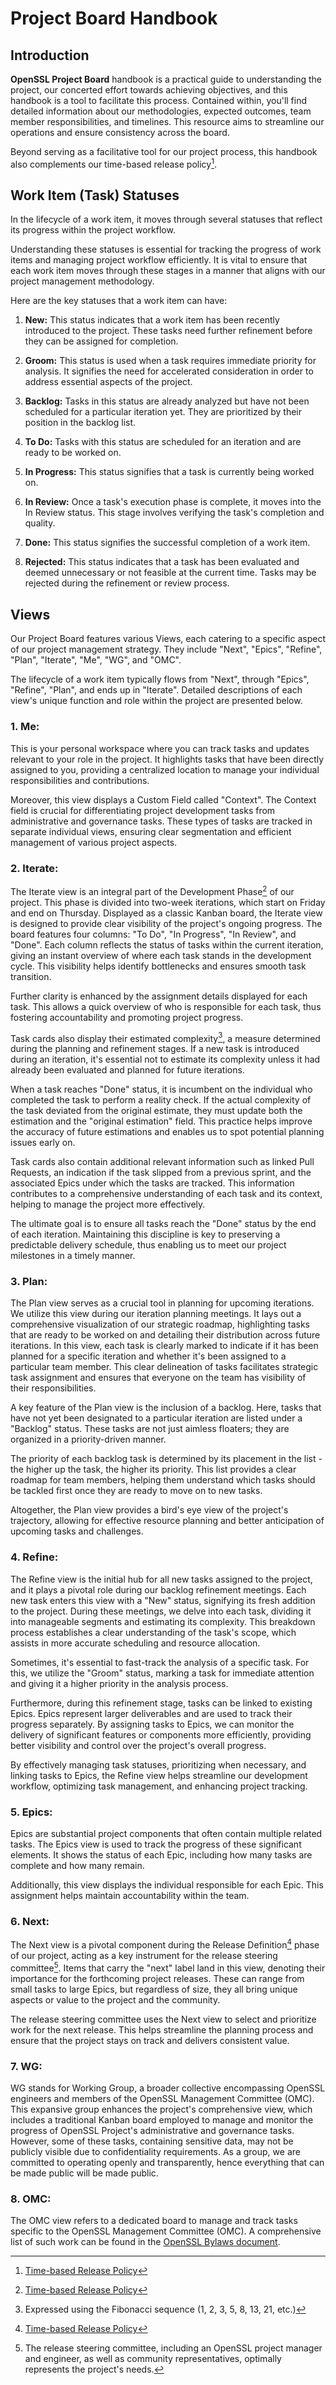 # Project Board Handbook
## Introduction
**OpenSSL Project Board** handbook is a practical guide to understanding the
project, our concerted effort towards achieving objectives, and this handbook is
a tool to facilitate this process. Contained within, you'll find detailed
information about our methodologies, expected outcomes, team member
responsibilities, and timelines. This resource aims to streamline our operations
and ensure consistency across the board.

Beyond serving as a facilitative tool for our project process, this handbook
also complements our time-based release policy[^1].

## Work Item (Task) Statuses
In the lifecycle of a work item, it moves through several statuses that reflect
its progress within the project workflow.

Understanding these statuses is essential for tracking the progress of work
items and managing project workflow efficiently. It is vital to ensure that each
work item moves through these stages in a manner that aligns with our project
management methodology.

Here are the key statuses that a work item can have:

1. **New:** This status indicates that a work item has been recently introduced
   to the project. These tasks need further refinement before they can be
   assigned for completion.

2. **Groom:** This status is used when a task requires immediate priority for
   analysis. It signifies the need for accelerated consideration in order to
   address essential aspects of the project.

3. **Backlog:** Tasks in this status are already analyzed but have not been
   scheduled for a particular iteration yet. They are prioritized by their
   position in the backlog list.

4. **To Do:** Tasks with this status are scheduled for an iteration and are
   ready to be worked on.

5. **In Progress:** This status signifies that a task is currently being worked
   on.

6. **In Review:** Once a task's execution phase is complete, it moves into the
   In Review status. This stage involves verifying the task's completion and
   quality.

7. **Done:** This status signifies the successful completion of a work item.

8. **Rejected:** This status indicates that a task has been evaluated and deemed
   unnecessary or not feasible at the current time. Tasks may be rejected during
   the refinement or review process.

## Views
Our Project Board features various Views, each catering to a specific aspect of
our project management strategy. They include "Next", "Epics", "Refine", "Plan",
"Iterate", "Me", "WG", and "OMC".

The lifecycle of a work item typically flows from "Next", through "Epics",
"Refine", "Plan", and ends up in "Iterate". Detailed descriptions of each view's
unique function and role within the project are presented below.

### 1. Me:
This is your personal workspace where you can track tasks and updates relevant
to your role in the project. It highlights tasks that have been directly
assigned to you, providing a centralized location to manage your individual
responsibilities and contributions.

Moreover, this view displays a Custom Field called "Context". The Context field
is crucial for differentiating project development tasks from administrative and
governance tasks. These types of tasks are tracked in separate individual views,
ensuring clear segmentation and efficient management of various project aspects.

### 2. Iterate:
The Iterate view is an integral part of the Development Phase[^1] of our
project. This phase is divided into two-week iterations, which start on Friday
and end on Thursday. Displayed as a classic Kanban board, the Iterate view is
designed to provide clear visibility of the project's ongoing progress. The
board features four columns: "To Do", "In Progress", "In Review", and "Done".
Each column reflects the status of tasks within the current iteration, giving an
instant overview of where each task stands in the development cycle. This
visibility helps identify bottlenecks and ensures smooth task transition.

Further clarity is enhanced by the assignment details displayed for each task.
This allows a quick overview of who is responsible for each task, thus fostering
accountability and promoting project progress.

Task cards also display their estimated complexity[^2], a measure determined
during the planning and refinement stages. If a new task is introduced during an
iteration, it's essential not to estimate its complexity unless it had already
been evaluated and planned for future iterations.

When a task reaches "Done" status, it is incumbent on the individual who
completed the task to perform a reality check. If the actual complexity of the
task deviated from the original estimate, they must update both the estimation
and the "original estimation" field. This practice helps improve the accuracy of
future estimations and enables us to spot potential planning issues early on.

Task cards also contain additional relevant information such as linked Pull
Requests, an indication if the task slipped from a previous sprint, and the
associated Epics under which the tasks are tracked. This information contributes
to a comprehensive understanding of each task and its context, helping to manage
the project more effectively.

The ultimate goal is to ensure all tasks reach the "Done" status by the end of
each iteration. Maintaining this discipline is key to preserving a predictable
delivery schedule, thus enabling us to meet our project milestones in a timely
manner.

### 3. Plan: 
The Plan view serves as a crucial tool in planning for upcoming iterations. We
utilize this view during our iteration planning meetings. It lays out a
comprehensive visualization of our strategic roadmap, highlighting tasks that
are ready to be worked on and detailing their distribution across future
iterations. In this view, each task is clearly marked to indicate if it has been
planned for a specific iteration and whether it's been assigned to a particular
team member. This clear delineation of tasks facilitates strategic task
assignment and ensures that everyone on the team has visibility of their
responsibilities.

A key feature of the Plan view is the inclusion of a backlog. Here, tasks that
have not yet been designated to a particular iteration are listed under a
"Backlog" status. These tasks are not just aimless floaters; they are organized
in a priority-driven manner.

The priority of each backlog task is determined by its placement in the list -
the higher up the task, the higher its priority. This list provides a clear
roadmap for team members, helping them understand which tasks should be tackled
first once they are ready to move on to new tasks.

Altogether, the Plan view provides a bird's eye view of the project's
trajectory, allowing for effective resource planning and better anticipation of
upcoming tasks and challenges.

### 4. Refine:
The Refine view is the initial hub for all new tasks assigned to the project,
and it plays a pivotal role during our backlog refinement meetings. Each new
task enters this view with a "New" status, signifying its fresh addition to the
project. During these meetings, we delve into each task, dividing it into
manageable segments and estimating its complexity. This breakdown process
establishes a clear understanding of the task's scope, which assists in more
accurate scheduling and resource allocation.

Sometimes, it's essential to fast-track the analysis of a specific task. For
this, we utilize the "Groom" status, marking a task for immediate attention and
giving it a higher priority in the analysis process.

Furthermore, during this refinement stage, tasks can be linked to existing
Epics. Epics represent larger deliverables and are used to track their progress
separately. By assigning tasks to Epics, we can monitor the delivery of
significant features or components more efficiently, providing better visibility
and control over the project's overall progress.

By effectively managing task statuses, prioritizing when necessary, and linking
tasks to Epics, the Refine view helps streamline our development workflow,
optimizing task management, and enhancing project tracking.

### 5. Epics:
Epics are substantial project components that often contain multiple related
tasks. The Epics view is used to track the progress of these significant
elements. It shows the status of each Epic, including how many tasks are
complete and how many remain.

Additionally, this view displays the individual responsible for each Epic. This
assignment helps maintain accountability within the team.

### 6. Next:
The Next view is a pivotal component during the Release Definition[^1] phase of
our project, acting as a key instrument for the release steering committee[^3].
Items that carry the "next" label land in this view, denoting their importance
for the forthcoming project releases. These can range from small tasks to large
Epics, but regardless of size, they all bring unique aspects or value to the
project and the community.

The release steering committee uses the Next view to select and prioritize work
for the next release. This helps streamline the planning process and ensure that
the project stays on track and delivers consistent value.

### 7. WG:
WG stands for Working Group, a broader collective encompassing OpenSSL engineers
and members of the OpenSSL Management Committee (OMC). This expansive group
enhances the project's comprehensive view, which includes a traditional Kanban
board employed to manage and monitor the progress of OpenSSL Project's
administrative and governance tasks. However, some of these tasks, containing
sensitive data, may not be publicly visible due to confidentiality requirements.
As a group, we are committed to operating openly and transparently, hence
everything that can be made public will be made public.

### 8. OMC:
The OMC view refers to a dedicated board to manage and track tasks specific to
the OpenSSL Management Committee (OMC). A comprehensive list of such work can be
found in the [OpenSSL Bylaws document].

[^1]: [Time-based Release Policy](TODO:link)
[^2]: Expressed using the Fibonacci sequence (1, 2, 3, 5, 8, 13, 21, etc.)
[^3]: The release steering committee, including an OpenSSL project manager and
    engineer, as well as community representatives, optimally represents the
    project's needs.

[OpenSSL Bylaws document]: https://www.openssl.org/policies/omc-bylaws.html#OMC